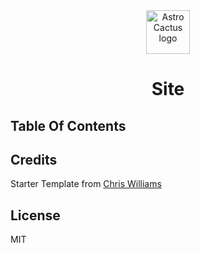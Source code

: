 <div align="center">
  <img alt="Astro Cactus logo" src="https://github.com/chrismwilliams/astro-theme-cactus/assets/12715988/85aa0d3c-ef6a-44e2-954d-ef035b4f4315" width="70" />
</div>
<h1 align="center">
  Site
</h1>


## Table Of Contents


## Credits

Starter Template from [Chris Williams](https://github.com/chrismwilliams/astro-theme-cactus)
## License

MIT
